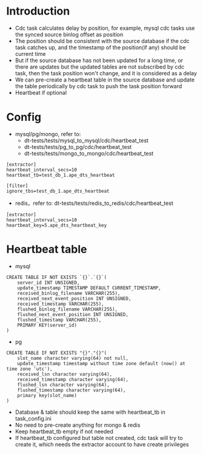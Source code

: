 # Introduction
- Cdc task calculates delay by position, for example, mysql cdc tasks use the synced source binlog offset as position
- The position should be consistent with the source database if the cdc task catches up, and the timestamp of the position(if any) should be current time
- But if the source database has not been updated for a long time, or there are updates but the updated tables are not subscribed by cdc task, then the task position won't change, and it is considered as a delay
- We can pre-create a heartbeat table in the source database and update the table periodically by cdc task to push the task position forward
- Heartbeat if optional

# Config
- mysql/pg/mongo, refer to:
    - dt-tests/tests/mysql_to_mysql/cdc/heartbeat_test
    - dt-tests/tests/pg_to_pg/cdc/heartbeat_test
    - dt-tests/tests/mongo_to_mongo/cdc/heartbeat_test

```
[extractor]
heartbeat_interval_secs=10
heartbeat_tb=test_db_1.ape_dts_heartbeat

[filter]
ignore_tbs=test_db_1.ape_dts_heartbeat
```

- redis，refer to: dt-tests/tests/redis_to_redis/cdc/heartbeat_test
```
[extractor]
heartbeat_interval_secs=10
heartbeat_key=5.ape_dts_heartbeat_key
```

# Heartbeat table
- mysql
```
CREATE TABLE IF NOT EXISTS `{}`.`{}`(
    server_id INT UNSIGNED,
    update_timestamp TIMESTAMP DEFAULT CURRENT_TIMESTAMP,
    received_binlog_filename VARCHAR(255),
    received_next_event_position INT UNSIGNED,
    received_timestamp VARCHAR(255),
    flushed_binlog_filename VARCHAR(255),
    flushed_next_event_position INT UNSIGNED,
    flushed_timestamp VARCHAR(255),
    PRIMARY KEY(server_id)
)
```

- pg
```
CREATE TABLE IF NOT EXISTS "{}"."{}"(
    slot_name character varying(64) not null,
    update_timestamp timestamp without time zone default (now() at time zone 'utc'),
    received_lsn character varying(64),
    received_timestamp character varying(64),
    flushed_lsn character varying(64),
    flushed_timestamp character varying(64),
    primary key(slot_name)
)
```

- Database & table should keep the same with heartbeat_tb in task_config.ini
- No need to pre-create anything for mongo & redis
- Keep heartbeat_tb empty if not needed
- If heartbeat_tb configured but table not created, cdc task will try to create it, which needs the extractor account to have create privileges